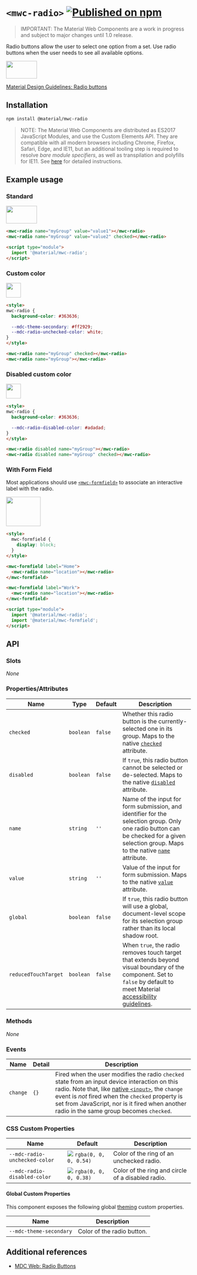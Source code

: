 # `<mwc-radio>` [![Published on npm](https://img.shields.io/npm/v/@material/mwc-radio.svg)](https://www.npmjs.com/package/@material/mwc-radio)
> IMPORTANT: The Material Web Components are a work in progress and subject to
> major changes until 1.0 release.

Radio buttons allow the user to select one option from a set. Use radio buttons when the user needs to see all available options.

<img src="https://raw.githubusercontent.com/material-components/material-components-web-components/d893b14a0846777b90c10839f3d05c36bc34692e/packages/radio/images/standard.png" width="84px" height="48px">

[Material Design Guidelines: Radio buttons](https://material.io/design/components/selection-controls.html#radio-buttons)

## Installation

```sh
npm install @material/mwc-radio
```

> NOTE: The Material Web Components are distributed as ES2017 JavaScript
> Modules, and use the Custom Elements API. They are compatible with all modern
> browsers including Chrome, Firefox, Safari, Edge, and IE11, but an additional
> tooling step is required to resolve *bare module specifiers*, as well as
> transpilation and polyfills for IE11. See
> [here](https://github.com/material-components/material-components-web-components#quick-start)
> for detailed instructions.

## Example usage

### Standard

<img src="https://raw.githubusercontent.com/material-components/material-components-web-components/d893b14a0846777b90c10839f3d05c36bc34692e/packages/radio/images/standard.png" width="84px" height="48px">

```html
<mwc-radio name="myGroup" value="value1"></mwc-radio>
<mwc-radio name="myGroup" value="value2" checked></mwc-radio>

<script type="module">
  import '@material/mwc-radio';
</script>
```

### Custom color

<img src="https://raw.githubusercontent.com/material-components/material-components-web-components/d893b14a0846777b90c10839f3d05c36bc34692e/packages/radio/images/custom_color.png" height="40px">

```html
<style>
mwc-radio {
  background-color: #363636;

  --mdc-theme-secondary: #ff2929;
  --mdc-radio-unchecked-color: white;
}
</style>

<mwc-radio name="myGroup" checked></mwc-radio>
<mwc-radio name="myGroup"></mwc-radio>
```

### Disabled custom color

<img src="https://raw.githubusercontent.com/material-components/material-components-web-components/d893b14a0846777b90c10839f3d05c36bc34692e/packages/radio/images/disabled_custom_color.png" height="40px">

```html
<style>
mwc-radio {
  background-color: #363636;

  --mdc-radio-disabled-color: #adadad;
}
</style>

<mwc-radio disabled name="myGroup"></mwc-radio>
<mwc-radio disabled name="myGroup" checked></mwc-radio>
```

### With Form Field

Most applications should use
[`<mwc-formfield>`](https://github.com/material-components/material-components-web-components/tree/master/packages/formfield)
to associate an interactive label with the radio.

<img src="https://raw.githubusercontent.com/material-components/material-components-web-components/d893b14a0846777b90c10839f3d05c36bc34692e/packages/radio/images/formfield.png" width="94px" height="80px">

```html
<style>
  mwc-formfield {
    display: block;
  }
</style>

<mwc-formfield label="Home">
  <mwc-radio name="location"></mwc-radio>
</mwc-formfield>

<mwc-formfield label="Work">
  <mwc-radio name="location"></mwc-radio>
</mwc-formfield>

<script type="module">
  import '@material/mwc-radio';
  import '@material/mwc-formfield';
</script>
```

## API

### Slots
*None*

### Properties/Attributes

Name                 | Type      | Default | Description
-------------------- | --------- | ------- | -----------
`checked`            | `boolean` | `false` | Whether this radio button is the currently-selected one in its group. Maps to the native [`checked`](https://developer.mozilla.org/en-US/docs/Web/HTML/Element/input/radio#checked) attribute.
`disabled`           | `boolean` | `false` | If `true`, this radio button cannot be selected or de-selected. Maps to the native [`disabled`](https://developer.mozilla.org/en-US/docs/Web/HTML/Element/input#disabled) attribute.
`name`               | `string`  | `''`    | Name of the input for form submission, and identifier for the selection group. Only one radio button can be checked for a given selection group. Maps to the native [`name`](https://developer.mozilla.org/en-US/docs/Web/HTML/Element/input#name) attribute.
`value`              | `string`  | `''`    | Value of the input for form submission. Maps to the native [`value`](https://developer.mozilla.org/en-US/docs/Web/HTML/Element/input/radio#value) attribute.
`global`             | `boolean` | `false` | If `true`, this radio button will use a global, document-level scope for its selection group rather than its local shadow root.
`reducedTouchTarget` | `boolean` | `false` | When `true`, the radio removes touch target that extends beyond visual boundary of the component. Set to `false` by default to meet Material [accessibility guidelines](https://material.io/design/usability/accessibility.html).

### Methods
*None*

### Events
| Name     | Detail | Description
| ---------| ------ | -----------
| `change` | `{}`   | Fired when the user modifies the radio `checked` state from an input device interaction on this radio. Note that, like [native `<input>`](https://developer.mozilla.org/en-US/docs/Web/API/HTMLElement/change_event), the `change` event is *not* fired when the `checked` property is set from JavaScript, nor is it fired when another radio in the same group becomes `checked`.

### CSS Custom Properties

| Name                    | Default                                | Description
| ----------------------- | -------------------------------------- |------------
| `--mdc-radio-unchecked-color` | ![](https://raw.githubusercontent.com/material-components/material-components-web-components/d893b14a0846777b90c10839f3d05c36bc34692e/packages/radio/images/color_0,0,0,54.png) `rgba(0, 0, 0, 0.54)` | Color of the ring of an unchecked radio.
| `--mdc-radio-disabled-color` | ![](https://raw.githubusercontent.com/material-components/material-components-web-components/d893b14a0846777b90c10839f3d05c36bc34692e/packages/radio/images/color_0,0,0,38.png) `rgba(0, 0, 0, 0.38)` | Color of the ring and circle of a disabled radio.

#### Global Custom Properties

This component exposes the following global [theming](https://github.com/material-components/material-components-web-components/blob/master/docs/theming.md)
custom properties.

| Name                                 | Description
| ------------------------------------ | -----------
| `--mdc-theme-secondary`              | Color of the radio button.

## Additional references

- [MDC Web: Radio Buttons](https://material.io/develop/web/components/input-controls/radio-buttons/)
